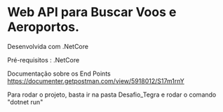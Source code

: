 # Web API para Buscar Voos e Aeroportos.
Desenvolvida com .NetCore

Pré-requisitos : .NetCore

Documentação sobre os End Points 
https://documenter.getpostman.com/view/5918012/S17m1rnY

Para rodar o projeto, basta ir na pasta Desafio_Tegra e rodar o comando "dotnet run"

